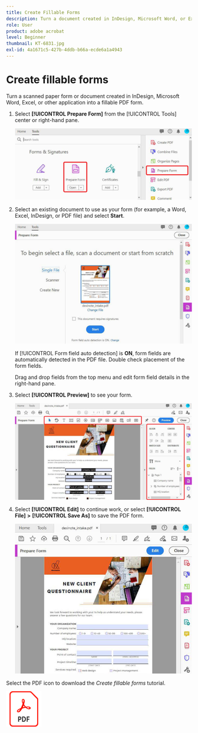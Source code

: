 ```yaml
---
title: Create Fillable Forms
description: Turn a document created in InDesign, Microsoft Word, or Excel into a fillable PDF form
role: User
product: adobe acrobat
level: Beginner
thumbnail: KT-6831.jpg
exl-id: 4a1671c5-427b-4ddb-b66a-ecde6a1a4943
---
```

# Create fillable forms

Turn a scanned paper form or document created in InDesign, Microsoft Word, Excel, or other application into a fillable PDF form.

1. Select **[!UICONTROL Prepare Form]** from the [!UICONTROL Tools] center or right-hand pane.

    ![Form Step 1](../assets/Form_1.png)

1. Select an existing document to use as your form (for example, a Word, Excel, InDesign, or PDF file) and select **Start**.

    ![Form Step 2](../assets/Form_2.png)

    If [!UICONTROL Form field auto detection] is **ON**, form fields are automatically detected in the PDF file. Double check placement of the form fields.
 
    Drag and drop fields from the top menu and edit form field details in the right-hand pane.

1. Select **[!UICONTROL Preview]** to see your form.

    ![Form Step 3](../assets/Form_3.png)

1. Select **[!UICONTROL Edit]** to continue work, or select **[!UICONTROL File]** **>** **[!UICONTROL Save As]** to save the PDF form.

    ![Form Step 4](../assets/Form_4.png)

Select the PDF icon to download the *Create fillable forms* tutorial.    

[![Download Create fillable forms tutorial](../assets/acrobat_PDF_96.png)](../assets/AcrobatDCForms.pdf)
